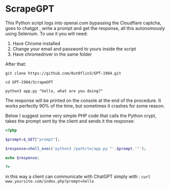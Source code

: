 # ScrapeGPT

This Python script logs into openai.com bypassing the Cloudflare captcha, goes to chatgpt , write a prompt and get the response, all this autonomously using Selenium.
To use it you will need:
1) Have Chrome installed
2) Change your email and password to yours inside the script
3) Have chromedriver in the same folder

After that:

`git clone https://github.com/0ut0flin3/GPT-1984.git`

`cd GPT-1984/ScrapeGPT`

`python3 app.py "hello, what are you doing?"`

The response will be printed on the console at the end of the procedure.
It works perfectly 90% of the time, but sometimes it crashes for some reason.

Below I suggest some very simple PHP code that calls the Python crypt, takes the prompt sent by the client and sends it the response:
```php
<?php

$prompt=$_GET["prompt"];

$response=shell_exec('python3 /path/to/app.py "'.$prompt.'"');

echo $response;

?>
```

in this way a client can communicate with ChatGPT simply with : `curl www.yoursite.com/index.php?prompt=hello`

